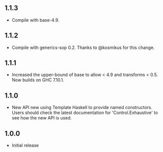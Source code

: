## 1.1.3

* Compile with base-4.9.

## 1.1.2

* Compile with generics-sop 0.2. Thanks to @kosmikus for this change.

## 1.1.1

* Increased the upper-bound of base to allow < 4.9 and transforms < 0.5. Now builds on
  GHC 7.10.1.

## 1.1.0

* New API new using Template Haskell to provide named constructors. Users should
  check the latest documentation for 'Control.Exhaustive' to see how the new API
  is used.

## 1.0.0

* Initial release
